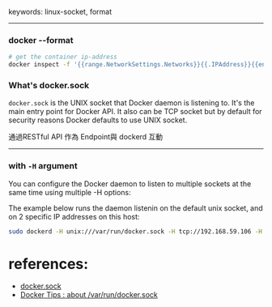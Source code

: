 keywords: linux-socket, format

---
### docker --format
```sh
# get the container ip-address
docker inspect -f '{{range.NetworkSettings.Networks}}{{.IPAddress}}{{end}}' swarm_core_service 
```

### What's docker.sock
`docker.sock` is the UNIX socket that Docker daemon is listening to. It's the main entry point for Docker API. It also can be TCP socket but by default for security reasons Docker defaults to use UNIX socket.

通過RESTful API  作為 Endpoint與 dockerd 互動

---
### with `-H` argument
You can configure the Docker daemon to listen to multiple sockets at the same time using multiple -H options:

The example below runs the daemon listenin on the default unix socket, and on 2 specific IP addresses on this host:
```sh
sudo dockerd -H unix:///var/run/docker.sock -H tcp://192.168.59.106 -H tcp://10.10.10.2
```

# references: 
* [docker.sock](https://docs.docker.com/engine/reference/commandline/dockerd/#examples)
* [Docker Tips : about /var/run/docker.sock](https://betterprogramming.pub/about-var-run-docker-sock-3bfd276e12fd)

